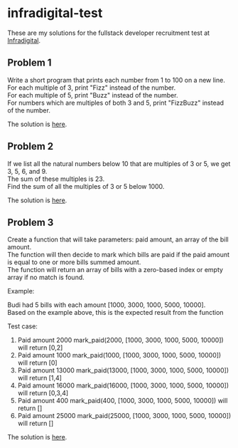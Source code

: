 # infradigital-test

These are my solutions for the fullstack developer recruitment test at [Infradigital](https://infradigital.io/).

## Problem 1

Write a short program that prints each number from 1 to 100 on a new line.  
For each multiple of 3, print "Fizz" instead of the number.  
For each multiple of 5, print "Buzz" instead of the number.  
For numbers which are multiples of both 3 and 5, print "FizzBuzz" instead of the number.

The solution is [here](src/fizz-buzz.js).

## Problem 2

If we list all the natural numbers below 10 that are multiples of 3 or 5, we get 3, 5, 6, and 9.  
The sum of these multiples is 23.  
Find the sum of all the multiples of 3 or 5 below 1000.

The solution is [here](src/mult-of-3-and-5.js).

## Problem 3

Create a function that will take parameters: paid amount, an array of the bill amount.  
The function will then decide to mark which bills are paid if the paid amount is equal to one or more bills summed amount.  
The function will return an array of bills with a zero-based index or empty array if no match is found.

Example:

Budi had 5 bills with each amount [1000, 3000, 1000, 5000, 10000].  
Based on the example above, this is the expected result from the function

Test case:

1. Paid amount 2000
   mark_paid(2000, [1000, 3000, 1000, 5000, 10000]) will return [0,2]
2. Paid amount 1000
   mark_paid(1000, [1000, 3000, 1000, 5000, 10000]) will return [0]
3. Paid amount 13000
   mark_paid(13000, [1000, 3000, 1000, 5000, 10000]) will return [1,4]
4. Paid amount 16000
   mark_paid(16000, [1000, 3000, 1000, 5000, 10000]) will return [0,3,4]
5. Paid amount 400
   mark_paid(400, [1000, 3000, 1000, 5000, 10000]) will return []
6. Paid amount 25000
   mark_paid(25000, [1000, 3000, 1000, 5000, 10000]) will return []

The solution is [here](src/mark-paid.js).
